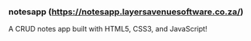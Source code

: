 ### notesapp (https://notesapp.layersavenuesoftware.co.za/)
A CRUD notes app built with HTML5, CSS3, and JavaScript!
